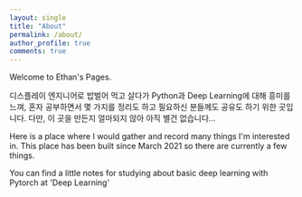 ```yaml
---
layout: single
title: "About"
permalink: /about/
author_profile: true
comments: true
---
```


Welcome to Ethan's Pages.

디스플레이 엔지니어로 밥벌어 먹고 살다가 Python과 Deep Learning에 대해 흥미를 느껴, 혼자 공부하면서 몇 가지를 정리도 하고 필요하신 분들께도 공유도 하기 위한 곳입니다.
다만, 이 곳을 만든지 얼마되지 않아 아직 별건 없습니다...

 
Here is a place where I would gather and record many things I'm interested in.
This place has been built since March 2021 so there are currently a few things.

You can find a little notes for studying about basic deep learning with Pytorch at 'Deep Learning'